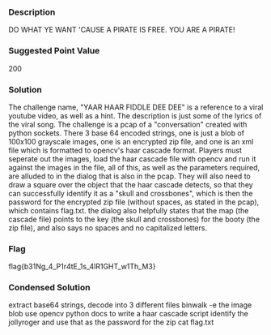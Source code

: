 ### Description
DO WHAT YE WANT 'CAUSE A PIRATE IS FREE. YOU ARE A PIRATE!

### Suggested Point Value
200

### Solution

The challenge name, "YAAR HAAR FIDDLE DEE DEE" is a reference to a viral youtube video, as well as a hint. The description is just some of the lyrics of the viral song.
The challenge is a pcap of a "conversation" created with python sockets. There 3 base 64 encoded strings, one is just a blob of 100x100 grayscale images, one is an encrypted zip file, and one is an xml file which is formatted to opencv's haar cascade format. Players must seperate out the images, load the haar cascade file with opencv and run it against the images in the file, all of this, as well as the parameters required, are alluded to in the dialog that is also in the pcap. They will also need to draw a square over the object that the haar cascade detects, so that they can successfully identify it as a "skull and crossbones", which is then the password for the encrypted zip file (without spaces, as stated in the pcap), which contains flag.txt. the dialog also helpfully states that the map (the cascade file) points to the key (the skull and crossbones) for the booty (the zip file), and also says no spaces and no capitalized letters.

### Flag

flag{b31Ng_4_P1r4tE_1s_4lR1GHT_w1Th_M3}

### Condensed Solution

extract base64 strings, decode into 3 different files
binwalk -e the image blob
use opencv python docs to write a haar cascade script
identify the jollyroger and use that as the password for the zip
cat flag.txt